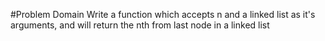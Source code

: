 #Problem Domain
Write a function which accepts n and a linked list as it's arguments, and will return the nth from last node in a linked list

